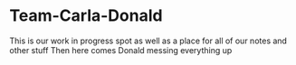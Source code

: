 # Team-Carla-Donald
This is our work in progress spot as well as a place for all of our notes and other stuff
Then here comes Donald messing everything up
